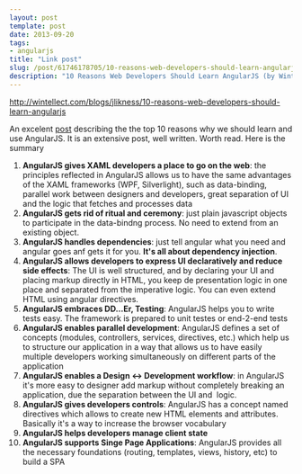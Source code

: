 ```yaml
---
layout: post
template: post
date: 2013-09-20
tags:
- angularjs
title: "Link post"
slug: /post/61746178705/10-reasons-web-developers-should-learn-angularjs
description: "10 Reasons Web Developers Should Learn AngularJS (by Wintellect)"
---
```

<http://wintellect.com/blogs/jlikness/10-reasons-web-developers-should-learn-angularjs>

<p>An excelent <a href="http://wintellect.com/blogs/jlikness/10-reasons-web-developers-should-learn-angularjs" target="_blank">post</a>&nbsp;describing the the top 10 reasons why we should learn and use AngularJS. It is an extensive post, well written. Worth read. Here is the summary</p>
<ol>
<li><strong>AngularJS gives XAML developers a place to go on the web</strong>: the principles reflected in AngularJS allows us to have the same advantages of the XAML frameworks (WPF, Silverlight), such as data-binding, parallel work between designers and developers, great separation of UI and the logic that fetches and processes data</li>
<li><strong>AngularJS gets rid of ritual and ceremony</strong>: just plain javascript objects to participate in the data-bindng process. No need to extend from an existing object.&nbsp;</li>
<li><strong>AngularJS handles dependencies</strong>: just tell angular what you need and angular goes anf gets it for you. <strong>It's all about dependency injection</strong>.</li>
<li><strong>AngularJS allows developers to express UI declaratively and reduce side effects</strong>: The UI is well structured, and by declaring your UI and placing markup directly in HTML, you keep de presentation logic in one place and separated from the imperative logic. You can even extend HTML using angular directives.</li>
<li><strong>AngularJS embraces DD...Er, Testing</strong>: AngularJS helps you to write tests easy. The framework is prepared to unit testes or end-2-end tests</li>
<li><strong>AngularJS enables parallel development</strong>: AngularJS defines a set of concepts (modules, controllers, services, directives, etc.) which help us to structure our application in a way that allows us to have easily multiple developers working simultaneously on different parts of the application</li>
<li><strong>AngularJS enables a Design &lt;-&gt; Development workflow</strong>: in AngularJS it's more easy to designer add markup without completely breaking an application, due the separation between the UI and &nbsp;logic.</li>
<li><strong>AngularJS gives developers controls</strong>: AngularJS has a concept named directives which allows to create new HTML elements and attributes. Basically it's a way to increase the browser vocabulary&nbsp;</li>
<li><strong>AngularJS helps developers manage client state</strong></li>
<li><strong>AngularJS supports Singe Page Applications</strong>: AngularJS provides all the necessary foundations (routing, templates, views, history, etc) to build a SPA</li>
</ol>